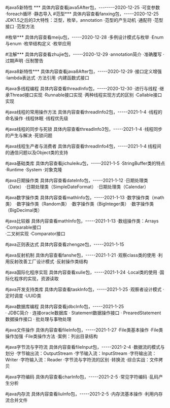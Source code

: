 #java5新特性 *** 具体内容查看java5After包，--------2020-12-25
    ·可变参数
    ·foreach循环
    ·静态导入
#范型***        具体内容查看fanxing包，-----2020-12-25
    JDK1.5之后的3大特性：泛型，枚举，annotation
    ·范型的产生动机
    ·通配符
    ·范型接口
    ·范型方法
    
#枚举***       具体内容查看meiju包，-----2020-12-28
    ·多例设计模式与枚举
    ·Enum与enum
    ·枚举结构定义
    ·枚举应用
    
#注解***       具体内容查看zhujie包，-----2020-12-29
    ·annotation简介
    ·准确覆写
    ·过期声明
    ·压制警告

#java8新特性***       具体内容查看java8After包，-----2020-12-29
    ·接口定义增强
    ·lambda表达式
    ·方法引用
    ·内建函数式接口
    
#java多线程编程      具体内容查看threadInfo包，-----2020-12-30
    ·进行与线程
    ·继承Thread接口实现
    ·Runnable接口实现
    ·两种线程实现方式的区别
    ·Callable接口实现
    
#java线程的常用操作方法      具体内容查看threadInfo2包，-----2021-1-4
    ·线程的命名操作
    ·线程休眠
    ·线程优先级
    
#java线程的同步与死锁      具体内容查看threadInfo3包，-----2021-1-4
    ·线程同步的产生与解决
    ·死锁问题

#java线程生产者与消费者     具体内容查看threadInfo4包，-----2021-1-4
    线程间的通信问题以及Object类的支持

#java基础类库    具体内容查看jichuleiku包，-----2021-1-5
    ·StringBuffer类的特点
    ·Runtime
    ·System
    ·对象克隆
    
#java日期操作类   具体内容查看dateInfo包，-----2021-1-12
    ·日期处理类（Date）
    ·日期处理类（SimpleDateFormat）
    ·日期处理类（Calendar）
    
#java数字操作类   具体内容查看mathInfo包，-----2021-1-13
    ·数字操作类（math类）
    ·数字操作类（Random类）
    ·数字操作类（BigInteger类）
    ·数字操作类（BigDecimal类）
    
#java比较器  具体内容查看mathInfo包，-----2021-1-13
    ·数组操作类：Arrays
    ·Comparable接口   
    ·二叉树实现
    ·Comparator接口
    
#java正则表达式  具体内容查看zhengze包，-----2021-1-15

#java反射机制  具体内容查看fanshe包，-----2021-1-21
    ·观察class类的使用
    ·利用反射改善工厂设计模式
    ·反射操作类结构
    
#java国际化程序实现  具体内容查看xulie包，-----2021-1-24
    ·Local类的使用
    ·国际化程序的实现，资源读取
    
#java开发支持类库  具体内容查看taskInfo包，-----2021-1-25
    ·观察者设计模式
    ·定时调度
    ·UUID类    
    
#java数据库编程  具体内容查看jdbcInfo包，-----2021-1-25   
    · JDBC简介
    · 连接oracle数据库
    · Statement数据操作接口
    · PrearedStatement数据操作接口
    · 批处理与事物处理 
    
#java文件操作  具体内容查看fileInfo包，-----2021-1-27
    ·File类基本操作
    ·File类操作加强
    ·File类操作方法
    ·案例：列出目录结构 
    
#java字节流与字符流  具体内容查看fileInput包，-----2021-2-4
    ·数据流的模式与划分
    ·字节输出流：OutputStream
    ·字节输入流：InputStream
    ·字符输出流：Writer
    ·字符输入流：Reader
    ·字节流与字符流的区别
    ·转换流
    ·综合实战：文件拷贝
    
#java字符编码  具体内容查看charInfo包，-----2021-2-5
    ·常见字符编码
    ·乱码产生分析
    
#java内存流  具体内容查看liuInfo包，-----2021-2-5
    ·内存流基本操作
    ·利用内存流合并文件